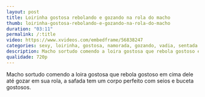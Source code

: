 ```yaml
---
layout: post
title: Loirinha gostosa rebolando e gozando na rola do macho
thumb: loirinha-gostosa-rebolando-e-gozando-na-rola-do-macho
duration: "03:11"
permalink: /:title
video: https://www.xvideos.com/embedframe/56838247
categories: sexy, loirinha, gostosa, namorada, gozando, vadia, sentada
description: Macho sortudo comendo a loira gostosa que rebola gostoso em cima dele até gozar em sua rola, a safada tem um corpo perfeito com seios e buceta gostosos.
qualidade: 720p
---
```

Macho sortudo comendo a loira gostosa que rebola gostoso em cima dele até gozar em sua rola, a safada tem um corpo perfeito com seios e buceta gostosos.